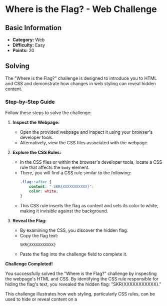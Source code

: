 # Where is the Flag? - Web Challenge

## Basic Information
- **Category:** Web
- **Difficulty:** Easy
- **Points:** 20

## Solving
The "Where is the Flag?" challenge is designed to introduce you to HTML and CSS and demonstrate how changes in web styling can reveal hidden content.

### Step-by-Step Guide

Follow these steps to solve the challenge:

1. **Inspect the Webpage:**
   - Open the provided webpage and inspect it using your browser's developer tools.
   - Alternatively, view the CSS files associated with the webpage.

2. **Explore the CSS Rules:**
   - In the CSS files or within the browser's developer tools, locate a CSS rule that affects the `body` element.
   - There, you will find a CSS rule similar to the following:
     ```css
     .flag::after {
         content: " SKR{XXXXXXXXXXX}";
         color: white;
     }
     ```
   - This CSS rule inserts the flag as content and sets its color to white, making it invisible against the background.

3. **Reveal the Flag:**
   - By examining the CSS, you discover the hidden flag.
   - Copy the flag text:
     ```
     SKR{XXXXXXXXXXX}
     ```
   - Paste the flag into the challenge field to complete it.

**Challenge Completed!**

You successfully solved the "Where is the Flag?" challenge by inspecting the webpage's HTML and CSS. By identifying the CSS rule responsible for hiding the flag's text, you revealed the hidden flag: "SKR{XXXXXXXXXXX}."

This challenge illustrates how web styling, particularly CSS rules, can be used to hide or reveal content on a
